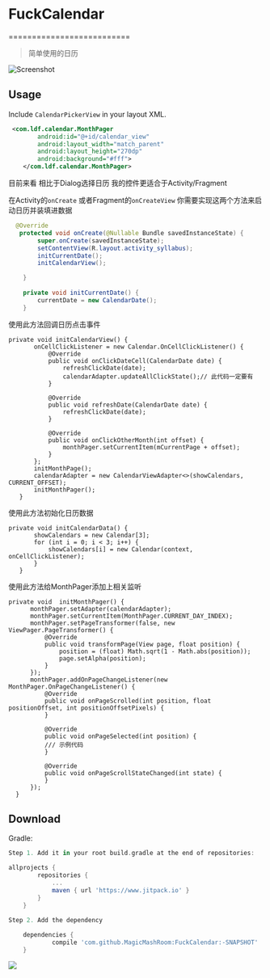 # FuckCalendar
==========================
> 简单使用的日历

![Screenshot](timesSquareScreenshot.png)


Usage
-----

Include `CalendarPickerView` in your layout XML.

```xml
 <com.ldf.calendar.MonthPager
        android:id="@+id/calendar_view"
        android:layout_width="match_parent"
        android:layout_height="270dp"
        android:background="#fff">
    </com.ldf.calendar.MonthPager>
```

目前来看 相比于Dialog选择日历 我的控件更适合于Activity/Fragment

在Activity的`onCreate`   或者Fragment的`onCreateView`  你需要实现这两个方法来启动日历并装填进数据
```java
  @Override
   protected void onCreate(@Nullable Bundle savedInstanceState) {
        super.onCreate(savedInstanceState);
        setContentView(R.layout.activity_syllabus);
        initCurrentDate();
        initCalendarView();

    }
    
    private void initCurrentDate() {
        currentDate = new CalendarDate();
    }
 ```
使用此方法回调日历点击事件
 ```
private void initCalendarView() {
        onCellClickListener = new Calendar.OnCellClickListener() {
            @Override
            public void onClickDateCell(CalendarDate date) {
                refreshClickDate(date);
                calendarAdapter.updateAllClickState();// 此代码一定要有
            }

            @Override
            public void refreshDate(CalendarDate date) {
                refreshClickDate(date);
            }

            @Override
            public void onClickOtherMonth(int offset) {
                monthPager.setCurrentItem(mCurrentPage + offset);
            }
        };
        initMonthPage();
        calendarAdapter = new CalendarViewAdapter<>(showCalendars, CURRENT_OFFSET);
        initMonthPager();
    } 
 ```
 
 使用此方法初始化日历数据
 
 ```
 private void initCalendarData() {
        showCalendars = new Calendar[3];
        for (int i = 0; i < 3; i++) {
            showCalendars[i] = new Calendar(context, onCellClickListener);
        }
    }
 ```
 使用此方法给MonthPager添加上相关监听
  ```
  private void  initMonthPager() {
        monthPager.setAdapter(calendarAdapter);
        monthPager.setCurrentItem(MonthPager.CURRENT_DAY_INDEX);
        monthPager.setPageTransformer(false, new ViewPager.PageTransformer() {
            @Override
            public void transformPage(View page, float position) {
                position = (float) Math.sqrt(1 - Math.abs(position));
                page.setAlpha(position);
            }
        });
        monthPager.addOnPageChangeListener(new MonthPager.OnPageChangeListener() {
            @Override
            public void onPageScrolled(int position, float positionOffset, int positionOffsetPixels) {
            }

            @Override
            public void onPageSelected(int position) {
            /// 示例代码
            }

            @Override
            public void onPageScrollStateChanged(int state) {
            }
        });
    }
  ```
 
Download
--------
Gradle:
```groovy
Step 1. Add it in your root build.gradle at the end of repositories:

allprojects {
		repositories {
			...
			maven { url 'https://www.jitpack.io' }
		}
	}
	
Step 2. Add the dependency

	dependencies {
	        compile 'com.github.MagicMashRoom:FuckCalendar:-SNAPSHOT'
	}

```

[![](https://www.jitpack.io/v/MagicMashRoom/FuckCalendar.svg)](https://www.jitpack.io/#MagicMashRoom/FuckCalendar)
